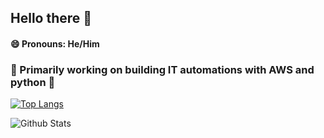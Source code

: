 ## Hello there 🤟
#### 😄 Pronouns: He/Him
### 🐍 Primarily working on building IT automations with AWS and python 🐍
[![Top Langs](https://github-readme-stats.vercel.app/api/top-langs/?username=maxwellherron5&layout=compact&theme=cobalt)](https://github.com/maxwellherron5)

![Github Stats](https://github-readme-stats.vercel.app/api?username=maxwellherron5&show_icons=true&theme=cobalt&count_private=true)
